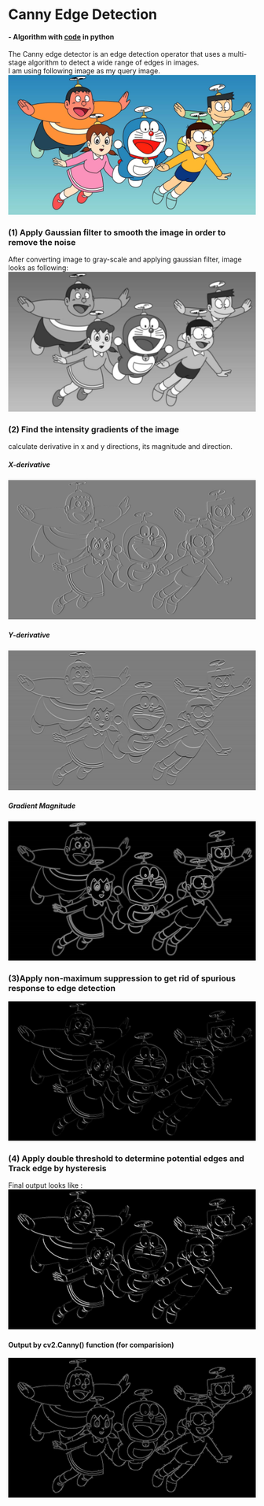 <h1> Canny Edge Detection </h1>
  <h4> - Algorithm with <a href='https://github.com/Shreeyash-iitr/Image_Processing/blob/master/Canny%20Edge%20Detection/code.py'>code</a> in python </h4>


The Canny edge detector is an edge detection operator that uses a multi-stage algorithm to detect a wide range of edges in images.</br>
I am using following image as my query image.
<img src='nobita.jpg'>
<h3>(1) Apply Gaussian filter to smooth the image in order to remove the noise</h3>
              After converting image to gray-scale and applying gaussian filter, image looks as following:
<img src='images/gaussian.jpg'>

<h3>(2) Find the intensity gradients of the image</h3>
calculate derivative in x and y directions, its magnitude and direction.
<h5>                   X-derivative</h5>
<img src='images/dx.jpg'>
<h5>                   Y-derivative</h5>
<img src='images/dy.png'>
<h5>                  Gradient Magnitude</h5>
<img src='images/grad_magnitude.png'>
<h3>(3)Apply non-maximum suppression to get rid of spurious response to edge detection</h3>
<img src='images/non_maximal.png'>
<h3>(4) Apply double threshold to determine potential edges and Track edge by hysteresis</h3>
Final output looks like : 
<img src='images/output.jpg'>
<h4> Output by cv2.Canny() function (for comparision)</h4>
<img src='images/cv2.Canny.jpg'>
